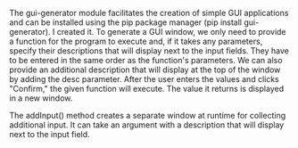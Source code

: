 The gui-generator module facilitates the creation of simple GUI applications and can be installed using the pip package manager (pip install gui-generator). I created it. To generate a GUI window, we only need to provide a function for the program to execute and, if it takes any parameters, specify their descriptions that will display next to the input fields. They have to be entered in the same order as the function's parameters. We can also provide an additional description that will display at the top of the window by adding the desc parameter. After the user enters the values and clicks "Confirm," the given function will execute. The value it returns is displayed in a new window.

The addInput() method creates a separate window at runtime for collecting additional input. It can take an argument with a description that will display next to the input field.
